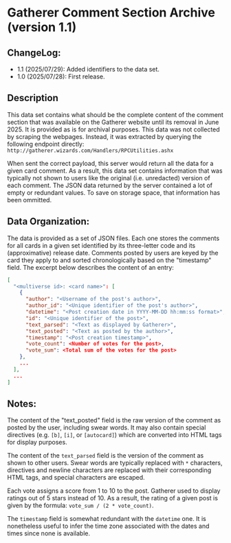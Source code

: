 # Gatherer Comment Section Archive (version 1.1)

## ChangeLog:

- 1.1 (2025/07/29): Added identifiers to the data set.
- 1.0 (2025/07/28): First release.

## Description

This data set contains what should be the complete content of the comment
section that was available on the Gatherer website until its removal in June
2025. It is provided as is for archival purposes. This data was not collected
by scraping the webpages. Instead, it was extracted by querying the following
endpoint directly: `http://gatherer.wizards.com/Handlers/RPCUtilities.ashx`

When sent the correct payload, this server would return all the data for a
given card comment. As a result, this data set contains information that was
typically not shown to users like the original (i.e. unredacted) version of
each comment. The JSON data returned by the server contained a lot of empty
or redundant values. To save on storage space, that information has been
ommitted.

## Data Organization:

The data is provided as a set of JSON files. Each one stores the comments
for all cards in a given set identified by its three-letter code and its
(approximative) release date. Comments posted by users are keyed by the card
they apply to and sorted chronologically based on the "timestamp" field. The
excerpt below describes the content of an entry:

```json
[
  "<multiverse id>: <card name>": [
    {
      "author": "<Username of the post's author>",
      "author_id": "<Unique identifier of the post's author>",
      "datetime": "<Post creation date in YYYY-MM-DD hh:mm:ss format>",
      "id": "<Unique identifier of the post>",
      "text_parsed": "<Text as displayed by Gatherer>",
      "text_posted": "<Text as posted by the author>",
      "timestamp": "<Post creation timestamp>",
      "vote_count": <Number of votes for the post>,
      "vote_sum": <Total sum of the votes for the post>
    },
    ...
  ],
  ...
]
```

## Notes:

The content of the "text_posted" field is the raw version of the comment
as posted by the user, including swear words. It may also contain special
directives (e.g. `[b]`, `[i]`, or `[autocard]`) which are converted into
HTML tags for display purposes.

The content of the `text_parsed` field is the version of the comment as
shown to other users. Swear words are typically replaced with `*` characters,
directives and newline characters are replaced with their corresponding HTML
tags, and special characters are escaped.

Each vote assigns a score from 1 to 10 to the post. Gatherer used to display
ratings out of 5 stars instead of 10. As a result, the rating of a given post
is given by the formula: `vote_sum / (2 * vote_count)`.

The `timestamp` field is somewhat redundant with the `datetime` one. It is
nonetheless useful to infer the time zone associated with the dates and times
since none is available.
